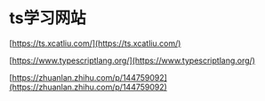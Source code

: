 # ts学习网站

[https://ts.xcatliu.com/](https://ts.xcatliu.com/)

[https://www.typescriptlang.org/](https://www.typescriptlang.org/)

[https://zhuanlan.zhihu.com/p/144759092](https://zhuanlan.zhihu.com/p/144759092)
